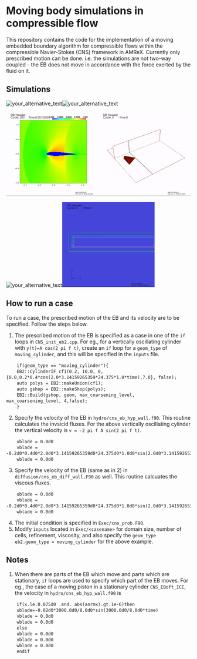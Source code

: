 # Moving body simulations in compressible flow 
This repository contains the code for the implementation of a moving embedded boundary algorithm for 
compressible flows within the compressible Navier-Stokes (CNS) framework in AMReX. Currently only prescribed motion can be done. 
i.e. the simulations are not two-way coupled - the EB does not move in accordance with the force exerted 
by the fluid on it. 

## Simulations 

<img src="Images/ShockCylinderInteraction.gif?raw=true&v=100" alt="your_alternative_text" width="50%" height="50%" loop="true" autoplay="true"><img src="Images/ShockWedgeInteraction.gif?raw=true&v=100" alt="your_alternative_text" width="50%" height="50%" loop="true" autoplay="true">  

<img src="Images/TransonicBuffet.gif?raw=true&v=100" alt="your_alternative_text" width="50%" height="50%" loop="true" autoplay="true"><img src="Images/ShockConeInteraction.gif?raw=true&v=100" alt="your_alternative_text" width="50%" height="50%" loop="true" autoplay="true">  

<img src="Images/ClosedSystem.gif?raw=true&v=100" alt="your_alternative_text" width="50%" height="50%" loop="true" autoplay="true"><img src="Images/TransverseOscillatingCylinder.gif?raw=true&v=100" alt="your_alternative_text" width="50%" height="50%" loop="true" autoplay="true">



## How to run a case 

To run a case, the prescribed motion of the EB and its velocity are to be specified. Follow the steps below.

1. The prescribed motion of the EB is specified as a case in one of the `if` loops in `CNS_init_eb2.cpp`. For eg.,
   for a vertically oscillating cylinder with `y(t)=A cos(2 pi f t)`, create an `if` loop for a `geom_type` of `moving_cylinder`, and this 
   will be specified in the `inputs` file.
```
	if(geom_type == "moving_cylinder"){
	EB2::CylinderIF cf1(0.2, 10.0, 0, {0.0,0.2*0.4*cos(2.0*3.14159265359*24.375*1.0*time),7.0}, false);
	auto polys = EB2::makeUnion(cf1);
	auto gshop = EB2::makeShop(polys);
	EB2::Build(gshop, geom, max_coarsening_level, max_coarsening_level, 4,false);
	}
```
2. Specify the velocity of the EB in `hydro/cns_eb_hyp_wall.f90`. This routine calculates the invsicid fluxes.
   For the above vertically oscillating cylinder the vertical velocity is `v = -2 pi f A sin(2 pi f t)`.
```
	ublade = 0.0d0
	vblade = -0.2d0*0.4d0*2.0d0*3.14159265359d0*24.375d0*1.0d0*sin(2.0d0*3.14159265359d0*24.375d0*1.0d0*time)
	wblade = 0.0d0
``` 
3. Specify the velocity of the EB (same as in 2) in `diffusion/cns_eb_diff_wall.F90` as well. This routine calcuates the viscous 
   fluxes.
```
	ublade = 0.0d0
	vblade = -0.2d0*0.4d0*2.0d0*3.14159265359d0*24.375d0*1.0d0*sin(2.0d0*3.14159265359d0*24.375d0*1.0d0*time)
	wblade = 0.0d0
```
4. The initial condition is specified in `Exec/cns_prob.F90`.
5. Modify `inputs` located in `Exec/<casename>` for domain size, number of cells, refinement, viscosity, and also specify the `geom_type`
   `eb2.geom_type = moving_cylinder` for the above example.

## Notes

1. When there are parts of the EB which move and parts which are stationary, `if` loops are used to specify which part of the EB 
   moves. For eg., the case of a moving piston in a stationary cylinder `CNS_EBoft_ICE`, the velocity in `hydro/cns_eb_hyp_wall.f90` is 
```
	if(x.le.0.075d0 .and. abs(anrmx).gt.1e-6)then
	ublade=-0.02d0*3000.0d0/8.0d0*sin(3000.0d0/8.0d0*time)
	vblade = 0.0d0
	wblade = 0.0d0
	else
	ublade = 0.0d0
	vblade = 0.0d0
	wblade = 0.0d0
	endif
```
